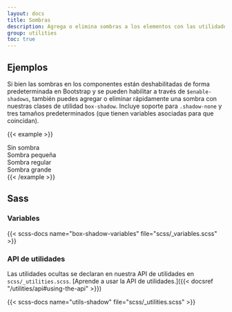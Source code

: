```yaml
---
layout: docs
title: Sombras
description: Agrega o elimina sombras a los elementos con las utilidades de box-shadow.
group: utilities
toc: true
---
```


## Ejemplos

Si bien las sombras en los componentes están deshabilitadas de forma predeterminada en Bootstrap y se pueden habilitar a través de `$enable-shadows`, también puedes agregar o eliminar rápidamente una sombra con nuestras clases de utilidad `box-shadow`. Incluye soporte para `.shadow-none` y tres tamaños predeterminados (que tienen variables asociadas para que coincidan).

{{< example >}}
<div class="shadow-none p-3 mb-5 bg-light rounded">Sin sombra</div>
<div class="shadow-sm p-3 mb-5 bg-body rounded">Sombra pequeña</div>
<div class="shadow p-3 mb-5 bg-body rounded">Sombra regular</div>
<div class="shadow-lg p-3 mb-5 bg-body rounded">Sombra grande</div>
{{< /example >}}

## Sass

### Variables

{{< scss-docs name="box-shadow-variables" file="scss/_variables.scss" >}}

### API de utilidades

Las utilidades ocultas se declaran en nuestra API de utilidades en `scss/_utilities.scss`. [Aprende a usar la API de utilidades.]({{< docsref "/utilities/api#using-the-api" >}})

{{< scss-docs name="utils-shadow" file="scss/_utilities.scss" >}}
